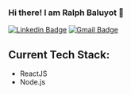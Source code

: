 ### Hi there! I am Ralph Baluyot 👋
[![Linkedin Badge](https://img.shields.io/badge/-ralphbaluyot-blue?style=flat-square&logo=Linkedin&logoColor=white&link=https://www.linkedin.com/in/ralph-ni%C3%B1o-baluyot-a1a124245/)](https://www.linkedin.com/in/ralph-ni%C3%B1o-baluyot-a1a124245/)
[![Gmail Badge](https://img.shields.io/badge/-iralphbaluyot@gmail.com-c14438?style=flat-square&logo=Gmail&logoColor=white&link=mailto:iralphbaluyot@gmail.com)](mailto:iralphbaluyot@gmail.com) 

## Current Tech Stack:
- ReactJS
- Node.js

<!--
**ebisyr/ebisyr** is a ✨ _special_ ✨ repository because its `README.md` (this file) appears on your GitHub profile.

Here are some ideas to get you started:

- 🔭 I’m currently working on ...
- 🌱 I’m currently learning ...
- 👯 I’m looking to collaborate on ...
- 🤔 I’m looking for help with ...
- 💬 Ask me about ...
- 📫 How to reach me: ...
- 😄 Pronouns: ...
- ⚡ Fun fact: ...
-->
